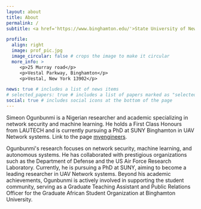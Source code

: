 ```yaml
---
layout: about
title: About
permalink: /
subtitle: <a href='https://www.binghamton.edu/'>State University of New York, Binghamton</a>. 4400 Vestal Pkwy, Binghamton, NY 13902

profile:
  align: right
  image: prof_pic.jpg
  image_circular: false # crops the image to make it circular
  more_info: >
     <p>25 Murray road</p>
     <p>Vestal Parkway, Binghamton</p>
     <p>Vestal, New York 13902</p>

news: true # includes a list of news items
# selected_papers: true # includes a list of papers marked as "selected={true}"
social: true # includes social icons at the bottom of the page
---
```


Simeon Ogunbunmi is a Nigerian researcher and academic specializing in network security and machine learning. He holds a First Class Honours from LAUTECH and is currently pursuing a PhD at SUNY Binghamton in UAV Network systems. Link to the page [myengineers](https://www.myengineers.com.ng/2024/12/04/lautech-graduate-excells-at-suny-university-binghamton-credits-foundation-to-undergraduate-studies/).

Ogunbunmi's research focuses on network security, machine learning, and autonomous systems. He has collaborated with prestigious organizations such as the Department of Defense and the US Air Force Research Laboratory. Currently, he is pursuing a PhD at SUNY, aiming to become a leading researcher in UAV Network systems. Beyond his academic achievements, Ogunbunmi is actively involved in supporting the student community, serving as a Graduate Teaching Assistant and Public Relations Officer for the Graduate African Student Organization at Binghamton University.